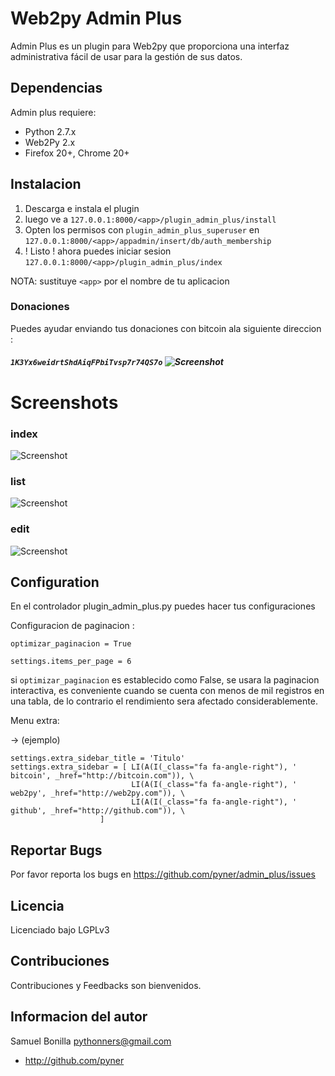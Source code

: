 # Web2py Admin Plus


Admin Plus es un plugin para Web2py que proporciona una interfaz administrativa fácil de usar para la gestión de sus datos.

Dependencias
--------------

Admin plus requiere:

- Python 2.7.x
- Web2Py 2.x
- Firefox 20+, Chrome 20+


## Instalacion

1. Descarga e instala el plugin
2. luego ve a `127.0.0.1:8000/<app>/plugin_admin_plus/install`
3. Opten los permisos con `plugin_admin_plus_superuser` en `127.0.0.1:8000/<app>/appadmin/insert/db/auth_membership`
4. ! Listo ! ahora puedes iniciar sesion `127.0.0.1:8000/<app>/plugin_admin_plus/index`

NOTA: sustituye `<app>` por el nombre de tu aplicacion

### Donaciones

Puedes ayudar enviando tus donaciones con bitcoin ala siguiente direccion :

##### `1K3Yx6weidrtShdAiqFPbiTvsp7r74QS7o` ![Screenshot](http://bitcoin.org/img/logotop.svg)


# Screenshots

### index

![Screenshot](https://lh5.googleusercontent.com/-LiE0dI7I7CQ/UsjHLe3IyTI/AAAAAAAAAEY/joZXKOFJVrg/w873-h491-no/Screenshot+from+2014-01-04+17%253A49%253A19.png)


### list

![Screenshot](https://lh3.googleusercontent.com/-FW0Ju60dpGM/UsSvmKXXSSI/AAAAAAAAAVA/0PxQesaI4kw/w873-h491-no/07-lista3.png)


### edit

![Screenshot](https://lh4.googleusercontent.com/-WmbChzRuovA/Usnv-uLSVXI/AAAAAAAAAX8/12e5GclFs-U/w905-h509/Screenshot+from+2014-01-05+18:32:35.png)


## Configuration

En el controlador plugin_admin_plus.py puedes hacer tus configuraciones


Configuracion de paginacion :
   
   `optimizar_paginacion = True`
   
   `settings.items_per_page = 6`

si `optimizar_paginacion` es establecido como False, se usara la paginacion interactiva, es conveniente cuando se cuenta con menos de mil registros en una tabla, de lo contrario el rendimiento sera afectado considerablemente.

   
Menu extra:

-> (ejemplo)

    settings.extra_sidebar_title = 'Titulo'
    settings.extra_sidebar = [ LI(A(I(_class="fa fa-angle-right"), ' bitcoin', _href="http://bitcoin.com")), \
                               LI(A(I(_class="fa fa-angle-right"), ' web2py', _href="http://web2py.com")), \
                               LI(A(I(_class="fa fa-angle-right"), ' github', _href="http://github.com")), \
                        ]



Reportar Bugs
-----------------------------------------
Por favor reporta los bugs en https://github.com/pyner/admin_plus/issues


Licencia
-----------------------------------------
Licenciado bajo LGPLv3


Contribuciones
-----------------------------------------
Contribuciones y Feedbacks son bienvenidos.


Informacion del autor
-----------------------------------------
Samuel Bonilla <pythonners@gmail.com>

* http://github.com/pyner

